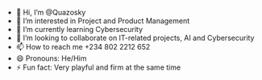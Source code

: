 - 👋 Hi, I’m @Quazosky
- 👀 I’m interested in Project and Product Management
- 🌱 I’m currently learning Cybersecurity
- 💞️ I’m looking to collaborate on IT-related projects, AI and Cybersecurity
- 📫 How to reach me +234 802 2212 652
- 😄 Pronouns: He/Him
- ⚡ Fun fact: Very playful and firm at the same time

<!---
Quazosky/Quazosky is a ✨ special ✨ repository because its `README.md` (this file) appears on your GitHub profile.
You can click the Preview link to take a look at your changes.
--->
